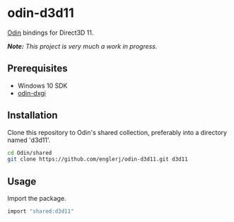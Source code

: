 # odin-d3d11
[Odin](https://github.com/odin-lang/Odin) bindings for Direct3D 11.

_**Note:** This project is very much a work in progress._

## Prerequisites
- Windows 10 SDK
- [odin-dxgi](https://github.com/englerj/odin-dxgi)

## Installation
Clone this repository to Odin's shared collection, preferably into a directory named 'd3d11'.

```bash
cd Odin/shared
git clone https://github.com/englerj/odin-d3d11.git d3d11
```

## Usage
Import the package.
```c
import "shared:d3d11"
```